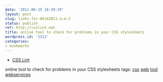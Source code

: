 ```yaml
---
date: '2011-06-15 16:39:29'
layout: post
slug: links-for-06162011-a-m-2
status: publish
ref: http://csslint.net
title: online tool to check for problems in your CSS stylesheets
wordpress_id: '1212'
categories:
- bookmarks
---
```


  * [CSS Lint](http://csslint.net)


online tool to check for problems in your CSS stylesheets
 tags:                      [css](http://www.diigo.com/user/eobrain/css)            [web](http://www.diigo.com/user/eobrain/web)            [tool](http://www.diigo.com/user/eobrain/tool)            [webservices](http://www.diigo.com/user/eobrain/webservices)


